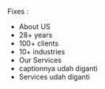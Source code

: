 Fixes : 
- About US
- 28+ years
- 100+ clients
- 10+ industries
- Our Services
- captionnya udah diganti
- Services udah diganti
